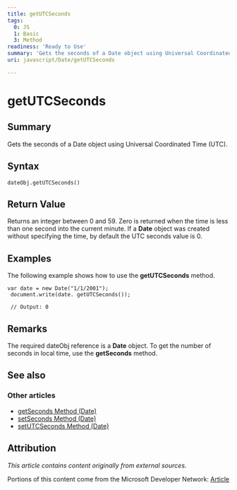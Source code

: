 ```yaml
---
title: getUTCSeconds
tags:
  0: JS
  1: Basic
  3: Method
readiness: 'Ready to Use'
summary: 'Gets the seconds of a Date object using Universal Coordinated Time (UTC).'
uri: javascript/Date/getUTCSeconds

---
```

# getUTCSeconds

## Summary

Gets the seconds of a Date object using Universal Coordinated Time (UTC).

## Syntax

    dateObj.getUTCSeconds()

## Return Value

Returns an integer between 0 and 59. Zero is returned when the time is less than one second into the current minute. If a **Date** object was created without specifying the time, by default the UTC seconds value is 0.

## Examples

The following example shows how to use the **getUTCSeconds** method.

``` {.js}
var date = new Date("1/1/2001");
 document.write(date. getUTCSeconds());

 // Output: 0
```

## Remarks

The required dateObj reference is a **Date** object. To get the number of seconds in local time, use the **getSeconds** method.

## See also

### Other articles

-   [getSeconds Method (Date)](/javascript/Date/getSeconds)
-   [setSeconds Method (Date)](/javascript/Date/setSeconds)
-   [setUTCSeconds Method (Date)](/javascript/Date/setUTCSeconds)

## Attribution

*This article contains content originally from external sources.*

Portions of this content come from the Microsoft Developer Network: [Article](http://msdn.microsoft.com/en-us/library/ie/4y0y6x01(v=vs.94).aspx)

